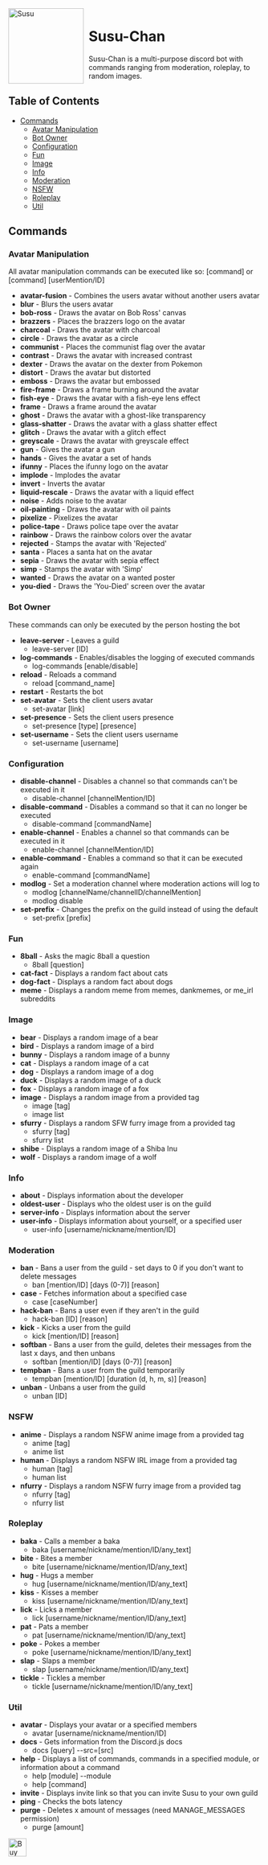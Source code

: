 <img width="150" align="left" style="float: left; margin: 0 10px 0 0;" alt="Susu" src="https://images.sleepydurr.uk/util/SleepyDurr.png">

# Susu-Chan
Susu-Chan is a multi-purpose discord bot with commands ranging from moderation, roleplay, to random images.

## Table of Contents

- [Commands](#commands)
    * [Avatar Manipulation](#avatar-manipulation)
    * [Bot Owner](#bot-owner)
    * [Configuration](#configuration)
    * [Fun](#fun)
    * [Image](#image)
    * [Info](#info)
    * [Moderation](#moderation)
    * [NSFW](#NSFW)
    * [Roleplay](#roleplay)
    * [Util](#util)
  
## Commands
### Avatar Manipulation
All avatar manipulation commands can be executed like so:
[command] or [command] [userMention/ID]
* **avatar-fusion** - Combines the users avatar without another users avatar
* **blur** - Blurs the users avatar
* **bob-ross** - Draws the avatar on Bob Ross' canvas
* **brazzers** - Places the brazzers logo on the avatar
* **charcoal** - Draws the avatar with charcoal
* **circle** - Draws the avatar as a circle
* **communist** - Places the communist flag over the avatar
* **contrast** - Draws the avatar with increased contrast
* **dexter** - Draws the avatar on the dexter from Pokemon
* **distort** - Draws the avatar but distorted
* **emboss** - Draws the avatar but embossed
* **fire-frame** - Draws a frame burning around the avatar
* **fish-eye** - Draws the avatar with a fish-eye lens effect
* **frame** - Draws a frame around the avatar
* **ghost** - Draws the avatar with a ghost-like transparency
* **glass-shatter** - Draws the avatar with a glass shatter effect
* **glitch** - Draws the avatar with a glitch effect
* **greyscale** - Draws the avatar with greyscale effect
* **gun** - Gives the avatar a gun
* **hands** - Gives the avatar a set of hands
* **ifunny** - Places the ifunny logo on the avatar
* **implode** - Implodes the avatar
* **invert** - Inverts the avatar
* **liquid-rescale** - Draws the avatar with a liquid effect
* **noise** - Adds noise to the avatar
* **oil-painting** - Draws the avatar with oil paints
* **pixelize** - Pixelizes the avatar
* **police-tape** - Draws police tape over the avatar
* **rainbow** - Draws the rainbow colors over the avatar
* **rejected** - Stamps the avatar with 'Rejected'
* **santa** - Places a santa hat on the avatar
* **sepia** - Draws the avatar with sepia effect
* **simp** - Stamps the avatar with 'Simp'
* **wanted** - Draws the avatar on a wanted poster
* **you-died** - Draws the 'You-Died' screen over the avatar

### Bot Owner
These commands can only be executed by the person hosting the bot
* **leave-server** - Leaves a guild
  * leave-server [ID]
* **log-commands** - Enables/disables the logging of executed commands
  * log-commands [enable/disable]
* **reload** - Reloads a command
  * reload [command_name]
* **restart** - Restarts the bot
* **set-avatar** - Sets the client users avatar
  * set-avatar [link]
* **set-presence** - Sets the client users presence
  * set-presence [type] [presence]
* **set-username** - Sets the client users username
  * set-username [username]
  
### Configuration
* **disable-channel** - Disables a channel so that commands can't be executed in it
  * disable-channel [channelMention/ID]
* **disable-command** - Disables a command so that it can no longer be executed
  * disable-command [commandName]
* **enable-channel** - Enables a channel so that commands can be executed in it
  * enable-channel [channelMention/ID]
* **enable-command** - Enables a command so that it can be executed again
  * enable-command [commandName]
* **modlog** - Set a moderation channel where moderation actions will log to
  * modlog [channelName/channelID/channelMention]
  * modlog disable
* **set-prefix** - Changes the prefix on the guild instead of using the default
  * set-prefix [prefix]
  
### Fun
* **8ball** - Asks the magic 8ball a question
  * 8ball [question]
* **cat-fact** - Displays a random fact about cats
* **dog-fact** - Displays a random fact about dogs
* **meme** - Displays a random meme from memes, dankmemes, or me_irl subreddits

### Image
* **bear** - Displays a random image of a bear
* **bird** - Displays a random image of a bird
* **bunny** - Displays a random image of a bunny
* **cat** - Displays a random image of a cat
* **dog** - Displays a random image of a dog
* **duck** - Displays a random image of a duck
* **fox** - Displays a random image of a fox
* **image** - Displays a random image from a provided tag
  * image [tag]
  * image list
* **sfurry** - Displays a random SFW furry image from a provided tag
  * sfurry [tag]
  * sfurry list
* **shibe** - Displays a random image of a Shiba Inu
* **wolf** - Displays a random image of a wolf

### Info
* **about** - Displays information about the developer
* **oldest-user** - Displays who the oldest user is on the guild
* **server-info** - Displays information about the server
* **user-info** - Displays information about yourself, or a specified user
  * user-info [username/nickname/mention/ID]
  
### Moderation
* **ban** - Bans a user from the guild - set days to 0 if you don't want to delete messages
  * ban [mention/ID] [days (0-7)] [reason]
* **case** - Fetches information about a specified case
  * case [caseNumber]
* **hack-ban** - Bans a user even if they aren't in the guild
  * hack-ban [ID] [reason]
* **kick** - Kicks a user from the guild
  * kick [mention/ID] [reason]
* **softban** - Bans a user from the guild, deletes their messages from the last x days, and then unbans
  * softban [mention/ID] [days (0-7)] [reason]
* **tempban** - Bans a user from the guild temporarily
  * tempban [mention/ID] [duration (d, h, m, s)] [reason]
* **unban** - Unbans a user from the guild
  * unban [ID]
  
### NSFW
* **anime** - Displays a random NSFW anime image from a provided tag
  * anime [tag]
  * anime list
* **human** - Displays a random NSFW IRL image from a provided tag
  * human [tag]
  * human list
* **nfurry** - Displays a random NSFW furry image from a provided tag
  * nfurry [tag]
  * nfurry list

### Roleplay
* **baka** - Calls a member a baka
  * baka [username/nickname/mention/ID/any_text]
* **bite** - Bites a member
  * bite [username/nickname/mention/ID/any_text]
* **hug** - Hugs a member
  * hug [username/nickname/mention/ID/any_text]
* **kiss** - Kisses a member
  * kiss [username/nickname/mention/ID/any_text]
* **lick** - Licks a member
  * lick [username/nickname/mention/ID/any_text]
* **pat** - Pats a member
  * pat [username/nickname/mention/ID/any_text]
* **poke** - Pokes a member
  * poke [username/nickname/mention/ID/any_text]
* **slap** - Slaps a member
  * slap [username/nickname/mention/ID/any_text]
* **tickle** - Tickles a member
  * tickle [username/nickname/mention/ID/any_text]
  
### Util
* **avatar** - Displays your avatar or a specified members
  * avatar [username/nickname/mention/ID]
* **docs** - Gets information from the Discord.js docs
  * docs [query] --src=[src]
* **help** - Displays a list of commands, commands in a specified module, or information about a command
  * help [module] --module
  * help [command]
* **invite** - Displays invite link so that you can invite Susu to your own guild
* **ping** - Checks the bots latency
* **purge** - Deletes x amount of messages (need MANAGE_MESSAGES permission)
  * purge [amount]

<a href='https://ko-fi.com/F1F235C99' target='_blank'><img height='36' style='border:0px;height:36px;' src='https://cdn.ko-fi.com/cdn/kofi1.png?v=2' border='0' alt='Buy Me a Coffee at ko-fi.com' /></a>